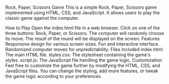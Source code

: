 Rock, Paper, Scissors Game
This is a simple Rock, Paper, Scissors game implemented using HTML, CSS, and JavaScript. It allows users to play the classic game against the computer.

How to Play
Open the index.html file in a web browser.
Click on one of the three buttons: Rock, Paper, or Scissors.
The computer will randomly choose its move.
The result of the round will be displayed on the screen.
Features
Responsive design for various screen sizes.
Fun and interactive interface.
Randomized computer moves for unpredictability.
Files Included
index.html: The main HTML file.
styles.css: The stylesheet containing the game's styles.
script.js: The JavaScript file handling the game logic.
Customization
Feel free to customize the game further by modifying the HTML, CSS, and JavaScript files. You can change the styling, add more features, or tweak the game logic according to your preferences.
